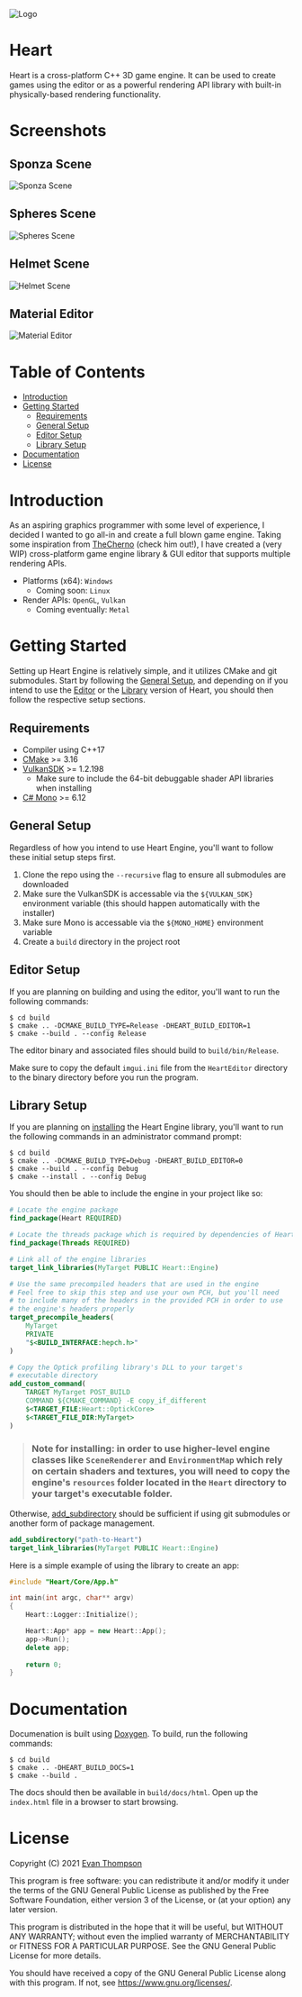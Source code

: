 ![Logo](https://raw.githubusercontent.com/TheApplePieGod/Heart/9fe3deb4328aec3de7c1d669e7117341dfab88f3/images/logo.png)

# Heart

Heart is a cross-platform C++ 3D game engine. It can be used to create games using the editor or as a powerful rendering API library with built-in physically-based rendering functionality.

<!--
@cond TURN_OFF_DOXYGEN
-->
# Screenshots

## Sponza Scene
![Sponza Scene](https://raw.githubusercontent.com/TheApplePieGod/Heart/61271d6393577735023f6b5f8a1021b30aafe1eb/images/screenshot1.png)

## Spheres Scene
![Spheres Scene](https://raw.githubusercontent.com/TheApplePieGod/Heart/61271d6393577735023f6b5f8a1021b30aafe1eb/images/screenshot2.png)

## Helmet Scene
![Helmet Scene](https://raw.githubusercontent.com/TheApplePieGod/Heart/61271d6393577735023f6b5f8a1021b30aafe1eb/images/screenshot3.png)

## Material Editor
![Material Editor](https://raw.githubusercontent.com/TheApplePieGod/Heart/61271d6393577735023f6b5f8a1021b30aafe1eb/images/screenshot4.png)

# Table of Contents

- [Introduction](#Introduction)
- [Getting Started](#Getting-Started)
    - [Requirements](#Requirements)
    - [General Setup](#General-Setup)
    - [Editor Setup](#Editor-Setup)
    - [Library Setup](#Library-Setup)
- [Documentation](#Documentation)
- [License](#License)
<!--
@endcond TURN_OFF_DOXYGEN
-->

# Introduction

As an aspiring graphics programmer with some level of experience, I decided I wanted to go all-in and create a full blown game engine. Taking some inspiration from [TheCherno](https://www.youtube.com/user/TheChernoProject) (check him out!), I have created a (very WIP) cross-platform game engine library & GUI editor that supports multiple rendering APIs.

- Platforms (x64): `Windows`
    - Coming soon: `Linux`
- Render APIs: `OpenGL`, `Vulkan`
    - Coming eventually: `Metal`

# Getting Started

Setting up Heart Engine is relatively simple, and it utilizes CMake and git submodules. Start by following the [General Setup](#General-Setup), and depending on if you intend to use the [Editor](#Editor-Setup) or the [Library](#Library-Setup) version of Heart, you should then follow the respective setup sections.

## Requirements

- Compiler using C++17
- [CMake](https://cmake.org/download/) >= 3.16
- [VulkanSDK](https://vulkan.lunarg.com/) >= 1.2.198
    - Make sure to include the 64-bit debuggable shader API libraries when installing
- [C# Mono](https://www.mono-project.com/download/stable/) >= 6.12

## General Setup

Regardless of how you intend to use Heart Engine, you'll want to follow these initial setup steps first.

1. Clone the repo using the `--recursive` flag to ensure all submodules are downloaded
2. Make sure the VulkanSDK is accessable via the `${VULKAN_SDK}` environment variable (this should happen automatically with the installer)
3. Make sure Mono is accessable via the `${MONO_HOME}` environment variable
4. Create a `build` directory in the project root

## Editor Setup

If you are planning on building and using the editor, you'll want to run the following commands:
```
$ cd build
$ cmake .. -DCMAKE_BUILD_TYPE=Release -DHEART_BUILD_EDITOR=1
$ cmake --build . --config Release
```

The editor binary and associated files should build to `build/bin/Release`.

Make sure to copy the default `imgui.ini` file from the `HeartEditor` directory to the binary directory before you run the program.

## Library Setup

If you are planning on [installing](https://cmake.org/cmake/help/latest/command/install.html) the Heart Engine library, you'll want to run the following commands in an administrator command prompt:
```
$ cd build
$ cmake .. -DCMAKE_BUILD_TYPE=Debug -DHEART_BUILD_EDITOR=0
$ cmake --build . --config Debug
$ cmake --install . --config Debug
```

You should then be able to include the engine in your project like so:
```cmake
# Locate the engine package
find_package(Heart REQUIRED)

# Locate the threads package which is required by dependencies of Heart
find_package(Threads REQUIRED)

# Link all of the engine libraries
target_link_libraries(MyTarget PUBLIC Heart::Engine)

# Use the same precompiled headers that are used in the engine
# Feel free to skip this step and use your own PCH, but you'll need
# to include many of the headers in the provided PCH in order to use
# the engine's headers properly
target_precompile_headers(
    MyTarget
    PRIVATE
    "$<BUILD_INTERFACE:hepch.h>"
)

# Copy the Optick profiling library's DLL to your target's
# executable directory
add_custom_command(
    TARGET MyTarget POST_BUILD 
    COMMAND ${CMAKE_COMMAND} -E copy_if_different
    $<TARGET_FILE:Heart::OptickCore>              
    $<TARGET_FILE_DIR:MyTarget>
)
```

> ### Note for installing: in order to use higher-level engine classes like `SceneRenderer` and `EnvironmentMap` which rely on certain shaders and textures, you will need to copy the engine's `resources` folder located in the `Heart` directory to your target's executable folder. 

Otherwise, [add_subdirectory](https://cmake.org/cmake/help/latest/command/add_subdirectory.html) should be sufficient if using git submodules or another form of package management.
```cmake
add_subdirectory("path-to-Heart")
target_link_libraries(MyTarget PUBLIC Heart::Engine)
```

Here is a simple example of using the library to create an app:
```cpp
#include "Heart/Core/App.h"

int main(int argc, char** argv)
{
    Heart::Logger::Initialize();

    Heart::App* app = new Heart::App();
    app->Run();
    delete app;
    
    return 0;
}
```

# Documentation

Documenation is built using [Doxygen](https://www.doxygen.nl/). To build, run the following commands:
```
$ cd build
$ cmake .. -DHEART_BUILD_DOCS=1
$ cmake --build .
```

The docs should then be available in `build/docs/html`. Open up the `index.html` file in a browser to start browsing.

# License

Copyright (C) 2021 [Evan Thompson](https://evanthompson.site/)

This program is free software: you can redistribute it and/or modify
it under the terms of the GNU General Public License as published by
the Free Software Foundation, either version 3 of the License, or
(at your option) any later version.

This program is distributed in the hope that it will be useful,
but WITHOUT ANY WARRANTY; without even the implied warranty of
MERCHANTABILITY or FITNESS FOR A PARTICULAR PURPOSE.  See the
GNU General Public License for more details.

You should have received a copy of the GNU General Public License
along with this program.  If not, see <https://www.gnu.org/licenses/>.